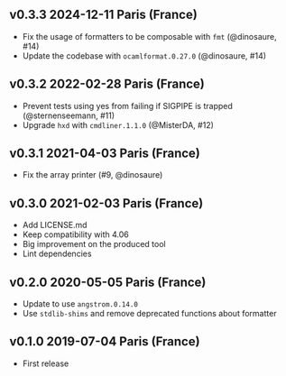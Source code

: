 v0.3.3 2024-12-11 Paris (France)
--------------------------------

* Fix the usage of formatters to be composable with `fmt` (@dinosaure, #14)
* Update the codebase with `ocamlformat.0.27.0` (@dinosaure, #14)

v0.3.2 2022-02-28 Paris (France)
--------------------------------

* Prevent tests using yes from failing if SIGPIPE is trapped (@sternenseemann, #11)
* Upgrade `hxd` with `cmdliner.1.1.0` (@MisterDA, #12)

v0.3.1 2021-04-03 Paris (France)
--------------------------------

- Fix the array printer (#9, @dinosaure)

v0.3.0 2021-02-03 Paris (France)
--------------------------------

- Add LICENSE.md
- Keep compatibility with 4.06
- Big improvement on the produced tool
- Lint dependencies

v0.2.0 2020-05-05 Paris (France)
--------------------------------

- Update to use `angstrom.0.14.0`
- Use `stdlib-shims` and remove deprecated functions about formatter

v0.1.0 2019-07-04 Paris (France)
--------------------------------

- First release
